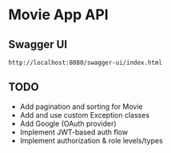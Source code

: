 # Movie App API

## Swagger UI
`http://localhost:8080/swagger-ui/index.html`

## TODO
- Add pagination and sorting for Movie
- Add and use custom Exception classes
- Add Google (OAuth provider)
- Implement JWT-based auth flow
- Implement authorization & role levels/types
